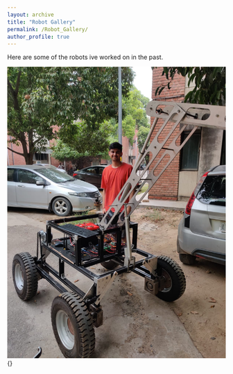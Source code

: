 ```yaml
---
layout: archive
title: "Robot Gallery"
permalink: /Robot_Gallery/
author_profile: true
---
```


Here are some of the robots ive worked on in the past.

![Illustration of combining vision and language modalities](images/pho.jpeg){}
